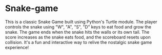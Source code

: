 # Snake-game
 This is a classic Snake Game built using Python's Turtle module. The player controls the snake using "W", "A", "S", "D" keys to eat food and grow the snake. The game ends when the snake hits the walls or its own tail. The score increases as the snake eats food, and the scoreboard resets upon collision. It's a fun and interactive way to relive the nostalgic snake game experience!
